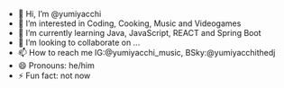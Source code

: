 - 👋 Hi, I’m @yumiyacchi
- 👀 I’m interested in Coding, Cooking, Music and Videogames
- 🌱 I’m currently learning Java, JavaScript, REACT and Spring Boot
- 💞️ I’m looking to collaborate on ...
- 📫 How to reach me IG:@yumiyacchi_music, BSky:@yumiyacchithedj
- 😄 Pronouns: he/him
- ⚡ Fun fact: not now 

<!---
yumiyacchi/yumiyacchi is a ✨ special ✨ repository because its `README.md` (this file) appears on your GitHub profile.
You can click the Preview link to take a look at your changes.
--->
